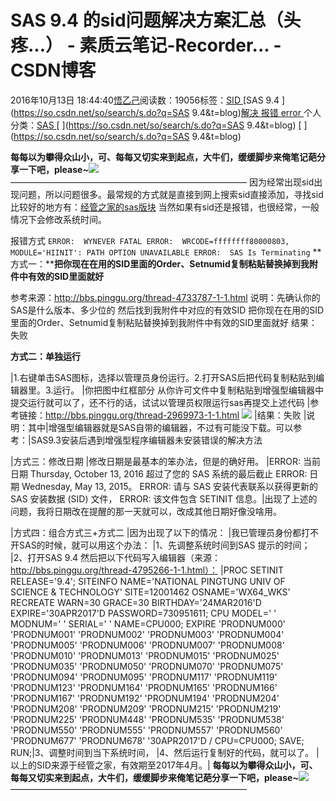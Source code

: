 
# SAS 9.4 的sid问题解决方案汇总（头疼...） - 素质云笔记-Recorder... - CSDN博客

2016年10月13日 18:44:40[悟乙己](https://me.csdn.net/sinat_26917383)阅读数：19056标签：[SID																](https://so.csdn.net/so/search/s.do?q=SID&t=blog)[SAS 9.4																](https://so.csdn.net/so/search/s.do?q=SAS 9.4&t=blog)[解决																](https://so.csdn.net/so/search/s.do?q=解决&t=blog)[报错																](https://so.csdn.net/so/search/s.do?q=报错&t=blog)[error																](https://so.csdn.net/so/search/s.do?q=error&t=blog)[
							](https://so.csdn.net/so/search/s.do?q=报错&t=blog)[
																					](https://so.csdn.net/so/search/s.do?q=解决&t=blog)个人分类：[SAS																](https://blog.csdn.net/sinat_26917383/article/category/6461415)
[
																								](https://so.csdn.net/so/search/s.do?q=解决&t=blog)
[
				](https://so.csdn.net/so/search/s.do?q=SAS 9.4&t=blog)
[
			](https://so.csdn.net/so/search/s.do?q=SAS 9.4&t=blog)
[
		](https://so.csdn.net/so/search/s.do?q=SID&t=blog)


**每每以为攀得众山小，可、每每又切实来到起点，大牛们，缓缓脚步来俺笔记葩分享一下吧，please~**![](https://img-blog.csdn.net/20161213101203247)
———————————————————————————
因为经常出现sid出现问题，所以问题很多。最常规的方式就是直接到网上搜索sid直接添加，寻找sid比较好的地方有：[经管之家的sas版块](http://bbs.pinggu.org/forum-68-1.html)
当然如果有sid还是报错，也很经常，一般情况下会修改系统时间。

报错方式
`ERROR:  WYNEVER FATAL ERROR:  WRCODE=ffffffff80000803, MODULE='HIINIT': PATH OPTION UNAVAILABLE
ERROR:  SAS Is Terminating`
**方式一：****把你现在在用的SID里面的Order、Setnumid复制粘贴替换掉到我附件中有效的SID里面就好**

参考来源：http://bbs.pinggu.org/thread-4733787-1-1.html
说明：先确认你的SAS是什么版本、多少位的
然后找到我附件中对应的有效SID
把你现在在用的SID里面的Order、Setnumid复制粘贴替换掉到我附件中有效的SID里面就好
结果：失败

**方式二：单独运行**

|1.右键单击SAS图标，选择以管理员身份运行。2.打开SAS后把代码复制粘贴到编辑器里。3.运行。
|你把图中红框部分 从你许可文件中复制粘贴到增强型编辑器中提交运行就可以了，还不行的话，试试以管理员权限运行sas再提交上述代码
|参考链接：http://bbs.pinggu.org/thread-2969973-1-1.html
![](https://img-blog.csdn.net/20161013181523471)
|结果：失败
|说明：其中|增强型编辑器就是SAS自带的编辑器，不过有可能没下载。可以参考：|SAS9.3安装后遇到增强型程序编辑器未安装错误的解决方法

|方式三：修改日期
|修改日期是最基本的笨办法，但是的确好用。
|ERROR: 当前日期 Thursday, October 13, 2016 超过了您的 SAS 系统的最后截止
ERROR: 日期 Wednesday, May 13, 2015。
ERROR: 请与 SAS 安装代表联系以获得更新的 SAS 安装数据 (SID) 文件，
ERROR: 该文件包含 SETINIT 信息。|出现了上述的问题，我将日期改在提醒的那一天就可以，改成其他日期好像没啥用。

|方式四：组合方式三+方式二
|因为出现了以下的情况：
|我已管理员身份都打不开SAS的时候，就可以用这个办法：
|1、先调整系统时间到SAS 提示的时间；
|2、打开SAS 9.4 然后把以下代码写入编辑器（来源：http://bbs.pinggu.org/thread-4795266-1-1.html）：
|PROC SETINIT RELEASE='9.4';
SITEINFO NAME='NATIONAL PINGTUNG UNIV OF SCIENCE & TECHNOLOGY'
SITE=12001462 OSNAME='WX64_WKS' RECREATE WARN=30 GRACE=30
BIRTHDAY='24MAR2016'D  EXPIRE='30APR2017'D PASSWORD=730951611;
CPU MODEL=' ' MODNUM=' ' SERIAL=' ' NAME=CPU000;
EXPIRE 'PRODNUM000' 'PRODNUM001' 'PRODNUM002' 'PRODNUM003'
'PRODNUM004' 'PRODNUM005' 'PRODNUM006' 'PRODNUM007'
'PRODNUM008' 'PRODNUM010' 'PRODNUM013' 'PRODNUM015'
'PRODNUM025' 'PRODNUM035' 'PRODNUM050' 'PRODNUM070'
'PRODNUM075' 'PRODNUM094' 'PRODNUM095' 'PRODNUM117'
'PRODNUM119' 'PRODNUM123' 'PRODNUM164' 'PRODNUM165'
'PRODNUM166' 'PRODNUM167' 'PRODNUM192' 'PRODNUM194'
'PRODNUM204' 'PRODNUM208' 'PRODNUM209' 'PRODNUM215'
'PRODNUM219' 'PRODNUM225' 'PRODNUM448' 'PRODNUM535'
'PRODNUM538' 'PRODNUM550' 'PRODNUM555' 'PRODNUM557'
'PRODNUM560' 'PRODNUM677' 'PRODNUM678' '30APR2017'D
/ CPU=CPU000;
SAVE; RUN;|3、调整时间到当下系统时间，
|4、然后运行复制好的代码，就可以了。
|以上的SID来源于经管之家，有效期至2017年4月。|
**每每以为攀得众山小，可、每每又切实来到起点，大牛们，缓缓脚步来俺笔记葩分享一下吧，please~**![](https://img-blog.csdn.net/20161213101203247)
———————————————————————————



